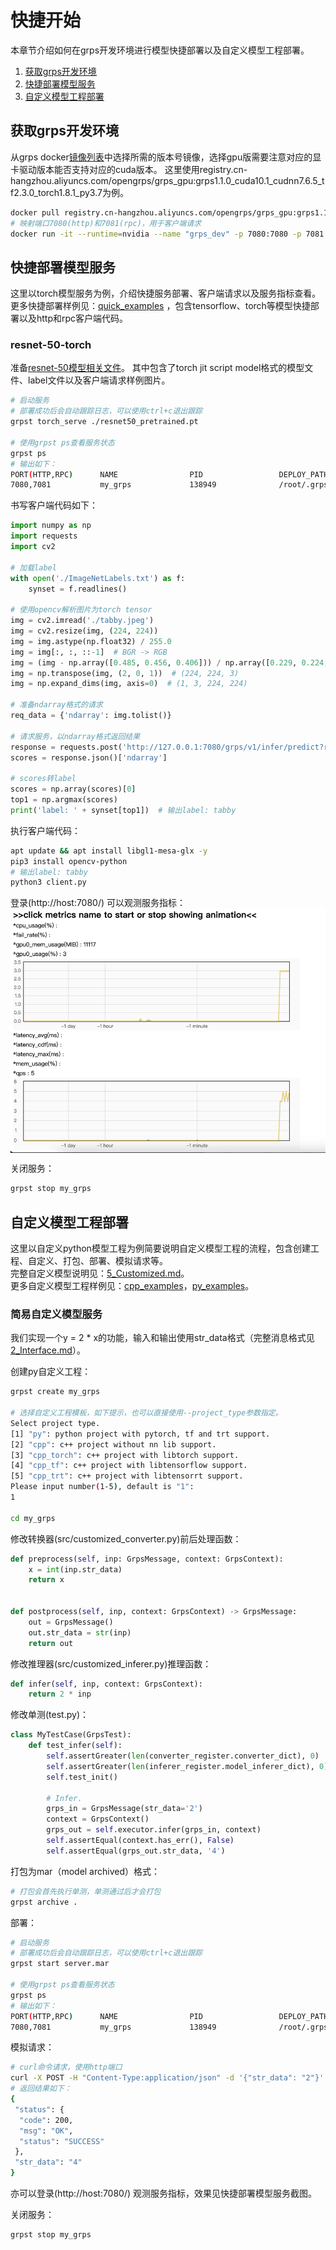 # 快捷开始

本章节介绍如何在grps开发环境进行模型快捷部署以及自定义模型工程部署。

1. [获取grps开发环境](#获取grps开发环境)
2. [快捷部署模型服务](#快捷部署模型服务)
3. [自定义模型工程部署](#自定义模型工程部署)

## 获取grps开发环境

从grps docker[镜像列表](19_ImageList.md)中选择所需的版本号镜像，选择gpu版需要注意对应的显卡驱动版本能否支持对应的cuda版本。
这里使用registry.cn-hangzhou.aliyuncs.com/opengrps/grps_gpu:grps1.1.0_cuda10.1_cudnn7.6.5_tf2.3.0_torch1.8.1_py3.7为例。

```bash
docker pull registry.cn-hangzhou.aliyuncs.com/opengrps/grps_gpu:grps1.1.0_cuda10.1_cudnn7.6.5_tf2.3.0_torch1.8.1_py3.7
# 映射端口7080(http)和7081(rpc)，用于客户端请求
docker run -it --runtime=nvidia --name "grps_dev" -p 7080:7080 -p 7081:7081 registry.cn-hangzhou.aliyuncs.com/opengrps/grps_gpu:grps1.1.0_cuda10.1_cudnn7.6.5_tf2.3.0_torch1.8.1_py3.7 bash
```

## 快捷部署模型服务

这里以torch模型服务为例，介绍快捷服务部署、客户端请求以及服务指标查看。<br>
更多快捷部署样例见：[quick_examples](https://github.com/NetEase-Media/grps_examples/-/tree/update/quick_examples)
，包含tensorflow、torch等模型快捷部署以及http和rpc客户端代码。

### resnet-50-torch

准备[resnet-50模型相关文件](https://github.com/NetEase-Media/grps_examples/-/tree/master/cpp_examples/resnet-50-torch/data)。
其中包含了torch jit script model格式的模型文件、label文件以及客户端请求样例图片。

```bash
# 启动服务
# 部署成功后会自动跟踪日志，可以使用ctrl+c退出跟踪
grpst torch_serve ./resnet50_pretrained.pt

# 使用grpst ps查看服务状态
grpst ps
# 输出如下：
PORT(HTTP,RPC)      NAME                PID                 DEPLOY_PATH
7080,7081           my_grps             138949              /root/.grps/my_grps
```

书写客户端代码如下：

```python
import numpy as np
import requests
import cv2

# 加载label
with open('./ImageNetLabels.txt') as f:
    synset = f.readlines()

# 使用opencv解析图片为torch tensor
img = cv2.imread('./tabby.jpeg')
img = cv2.resize(img, (224, 224))
img = img.astype(np.float32) / 255.0
img = img[:, :, ::-1]  # BGR -> RGB
img = (img - np.array([0.485, 0.456, 0.406])) / np.array([0.229, 0.224, 0.225])  # normalize
img = np.transpose(img, (2, 0, 1))  # (224, 224, 3)
img = np.expand_dims(img, axis=0)  # (1, 3, 224, 224)

# 准备ndarray格式的请求
req_data = {'ndarray': img.tolist()}

# 请求服务，以ndarray格式返回结果
response = requests.post('http://127.0.0.1:7080/grps/v1/infer/predict?return-ndarray=true', json=req_data)
scores = response.json()['ndarray']

# scores转label
scores = np.array(scores)[0]
top1 = np.argmax(scores)
print('label: ' + synset[top1])  # 输出label: tabby
```

执行客户端代码：

```bash
apt update && apt install libgl1-mesa-glx -y
pip3 install opencv-python
# 输出label: tabby
python3 client.py
```

登录(http://host:7080/) 可以观测服务指标：<br>
<img src="metrics.png" width="600" height="auto" alt="metrics" align=center />

关闭服务：

```bash
grpst stop my_grps
```

## 自定义模型工程部署

这里以自定义python模型工程为例简要说明自定义模型工程的流程，包含创建工程、自定义、打包、部署、模拟请求等。<br>
完整自定义模型说明见：[5_Customized.md](5_Customized.md)。<br>
更多自定义模型工程样例见：[cpp_examples](https://github.com/NetEase-Media/grps_examples/-/tree/master/cpp_examples)，[py_examples](https://github.com/NetEase-Media/grps_examples/-/tree/master/py_examples)。

### 简易自定义模型服务

我们实现一个y = 2 * x的功能，输入和输出使用str_data格式（完整消息格式见[2_Interface.md](2_Interface.md)）。

创建py自定义工程：

```bash
grpst create my_grps

# 选择自定义工程模板，如下提示，也可以直接使用--project_type参数指定。
Select project type.
[1] "py": python project with pytorch, tf and trt support.
[2] "cpp": c++ project without nn lib support.
[3] "cpp_torch": c++ project with libtorch support.
[4] "cpp_tf": c++ project with libtensorflow support.
[5] "cpp_trt": c++ project with libtensorrt support.
Please input number(1-5), default is "1":
1

cd my_grps
```

修改转换器(src/customized_converter.py)前后处理函数：

```python
def preprocess(self, inp: GrpsMessage, context: GrpsContext):
    x = int(inp.str_data)
    return x


def postprocess(self, inp, context: GrpsContext) -> GrpsMessage:
    out = GrpsMessage()
    out.str_data = str(inp)
    return out
```

修改推理器(src/customized_inferer.py)推理函数：

```python
def infer(self, inp, context: GrpsContext):
    return 2 * inp
```

修改单测(test.py)：

```python
class MyTestCase(GrpsTest):
    def test_infer(self):
        self.assertGreater(len(converter_register.converter_dict), 0)
        self.assertGreater(len(inferer_register.model_inferer_dict), 0)
        self.test_init()

        # Infer.
        grps_in = GrpsMessage(str_data='2')
        context = GrpsContext()
        grps_out = self.executor.infer(grps_in, context)
        self.assertEqual(context.has_err(), False)
        self.assertEqual(grps_out.str_data, '4')
```

打包为mar（model archived）格式：

```bash
# 打包会首先执行单测，单测通过后才会打包
grpst archive .
```

部署：

```bash
# 启动服务
# 部署成功后会自动跟踪日志，可以使用ctrl+c退出跟踪
grpst start server.mar

# 使用grpst ps查看服务状态
grpst ps
# 输出如下：
PORT(HTTP,RPC)      NAME                PID                 DEPLOY_PATH
7080,7081           my_grps             138949              /root/.grps/my_grps
```

模拟请求：

```bash
# curl命令请求，使用http端口
curl -X POST -H "Content-Type:application/json" -d '{"str_data": "2"}' http://0.0.0.0:7080/grps/v1/infer/predict
# 返回结果如下：
{
 "status": {
  "code": 200,
  "msg": "OK",
  "status": "SUCCESS"
 },
 "str_data": "4"
}                                                                                                                   
```

亦可以登录(http://host:7080/) 观测服务指标，效果见快捷部署模型服务截图。

关闭服务：

```bash
grpst stop my_grps
```
